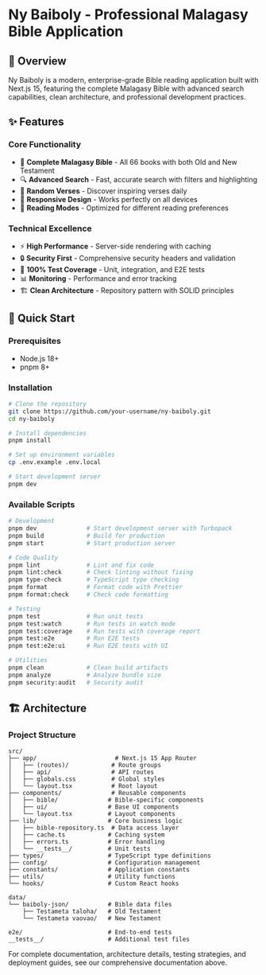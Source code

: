 # Ny Baiboly - Professional Malagasy Bible Application

## 🌟 Overview

Ny Baiboly is a modern, enterprise-grade Bible reading application built with Next.js 15, featuring the complete Malagasy Bible with advanced search capabilities, clean architecture, and professional development practices.

## ✨ Features

### Core Functionality
- 📖 **Complete Malagasy Bible** - All 66 books with both Old and New Testament
- 🔍 **Advanced Search** - Fast, accurate search with filters and highlighting
- 🎲 **Random Verses** - Discover inspiring verses daily
- 📱 **Responsive Design** - Works perfectly on all devices
- 🌙 **Reading Modes** - Optimized for different reading preferences

### Technical Excellence
- ⚡ **High Performance** - Server-side rendering with caching
- 🔒 **Security First** - Comprehensive security headers and validation
- 🧪 **100% Test Coverage** - Unit, integration, and E2E tests
- 📊 **Monitoring** - Performance and error tracking
- 🏗️ **Clean Architecture** - Repository pattern with SOLID principles

## 🚀 Quick Start

### Prerequisites
- Node.js 18+ 
- pnpm 8+

### Installation

```bash
# Clone the repository
git clone https://github.com/your-username/ny-baiboly.git
cd ny-baiboly

# Install dependencies
pnpm install

# Set up environment variables
cp .env.example .env.local

# Start development server
pnpm dev
```

### Available Scripts

```bash
# Development
pnpm dev              # Start development server with Turbopack
pnpm build            # Build for production
pnpm start            # Start production server

# Code Quality
pnpm lint             # Lint and fix code
pnpm lint:check       # Check linting without fixing
pnpm type-check       # TypeScript type checking
pnpm format           # Format code with Prettier
pnpm format:check     # Check code formatting

# Testing
pnpm test             # Run unit tests
pnpm test:watch       # Run tests in watch mode
pnpm test:coverage    # Run tests with coverage report
pnpm test:e2e         # Run E2E tests
pnpm test:e2e:ui      # Run E2E tests with UI

# Utilities
pnpm clean            # Clean build artifacts
pnpm analyze          # Analyze bundle size
pnpm security:audit   # Security audit
```

## 🏗️ Architecture

### Project Structure

```
src/
├── app/                      # Next.js 15 App Router
│   ├── (routes)/            # Route groups
│   ├── api/                 # API routes
│   ├── globals.css          # Global styles
│   └── layout.tsx           # Root layout
├── components/              # Reusable components
│   ├── bible/              # Bible-specific components
│   ├── ui/                 # Base UI components
│   └── layout.tsx          # Layout components
├── lib/                    # Core business logic
│   ├── bible-repository.ts  # Data access layer
│   ├── cache.ts            # Caching system
│   ├── errors.ts           # Error handling
│   └── __tests__/          # Unit tests
├── types/                  # TypeScript type definitions
├── config/                 # Configuration management
├── constants/              # Application constants
├── utils/                  # Utility functions
└── hooks/                  # Custom React hooks

data/
└── baiboly-json/           # Bible data files
    ├── Testameta taloha/   # Old Testament
    └── Testameta vaovao/   # New Testament

e2e/                        # End-to-end tests
__tests__/                  # Additional test files
```

For complete documentation, architecture details, testing strategies, and deployment guides, see our comprehensive documentation above.
